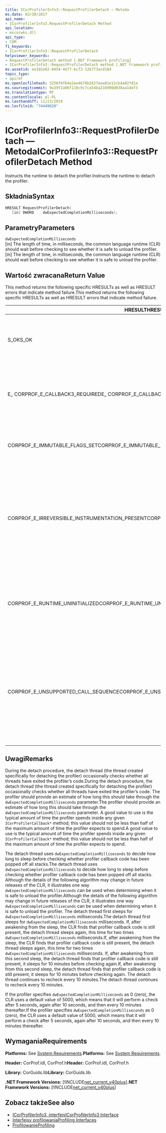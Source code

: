 ```yaml
---
title: ICorProfilerInfo3::RequestProfilerDetach — Metoda
ms.date: 03/30/2017
api_name:
- ICorProfilerInfo3.RequestProfilerDetach Method
api_location:
- mscorwks.dll
api_type:
- COM
f1_keywords:
- ICorProfilerInfo3::RequestProfilerDetach
helpviewer_keywords:
- RequestProfilerDetach method [.NET Framework profiling]
- ICorProfilerInfo3::RequestProfilerDetach method [.NET Framework profiling]
ms.assetid: ea102e62-0454-4477-bcf3-126773acd184
topic_type:
- apiref
ms.openlocfilehash: 3256f6f64e2ee4678b2627eea81e12cb4a02fd1e
ms.sourcegitcommit: 9a39f2a06f110c9c7ca54ba216900d038aa14ef3
ms.translationtype: MT
ms.contentlocale: pl-PL
ms.lasthandoff: 11/23/2019
ms.locfileid: "74449620"
---
```

# <a name="icorprofilerinfo3requestprofilerdetach-method"></a><span data-ttu-id="99116-102">ICorProfilerInfo3::RequestProfilerDetach — Metoda</span><span class="sxs-lookup"><span data-stu-id="99116-102">ICorProfilerInfo3::RequestProfilerDetach Method</span></span>
<span data-ttu-id="99116-103">Instructs the runtime to detach the profiler.</span><span class="sxs-lookup"><span data-stu-id="99116-103">Instructs the runtime to detach the profiler.</span></span>  
  
## <a name="syntax"></a><span data-ttu-id="99116-104">Składnia</span><span class="sxs-lookup"><span data-stu-id="99116-104">Syntax</span></span>  
  
```cpp  
HRESULT RequestProfilerDetach(  
   [in] DWORD    dwExpectedCompletionMilliseconds);  
```  
  
## <a name="parameters"></a><span data-ttu-id="99116-105">Parametry</span><span class="sxs-lookup"><span data-stu-id="99116-105">Parameters</span></span>  
 `dwExpectedCompletionMilliseconds`  
 <span data-ttu-id="99116-106">[in] The length of time, in milliseconds, the common language runtime (CLR) should wait before checking to see whether it is safe to unload the profiler.</span><span class="sxs-lookup"><span data-stu-id="99116-106">[in] The length of time, in milliseconds, the common language runtime (CLR) should wait before checking to see whether it is safe to unload the profiler.</span></span>  
  
## <a name="return-value"></a><span data-ttu-id="99116-107">Wartość zwracana</span><span class="sxs-lookup"><span data-stu-id="99116-107">Return Value</span></span>  
 <span data-ttu-id="99116-108">This method returns the following specific HRESULTs as well as HRESULT errors that indicate method failure.</span><span class="sxs-lookup"><span data-stu-id="99116-108">This method returns the following specific HRESULTs as well as HRESULT errors that indicate method failure.</span></span>  
  
|<span data-ttu-id="99116-109">HRESULT</span><span class="sxs-lookup"><span data-stu-id="99116-109">HRESULT</span></span>|<span data-ttu-id="99116-110">Opis</span><span class="sxs-lookup"><span data-stu-id="99116-110">Description</span></span>|  
|-------------|-----------------|  
|<span data-ttu-id="99116-111">S_OK</span><span class="sxs-lookup"><span data-stu-id="99116-111">S_OK</span></span>|<span data-ttu-id="99116-112">The detach request is valid, and the detach procedure is now continuing on another thread.</span><span class="sxs-lookup"><span data-stu-id="99116-112">The detach request is valid, and the detach procedure is now continuing on another thread.</span></span> <span data-ttu-id="99116-113">When the detach is fully complete, a `ProfilerDetachSucceeded` event is issued.</span><span class="sxs-lookup"><span data-stu-id="99116-113">When the detach is fully complete, a `ProfilerDetachSucceeded` event is issued.</span></span>|  
|<span data-ttu-id="99116-114">E_ CORPROF_E_CALLBACK3_REQUIRED</span><span class="sxs-lookup"><span data-stu-id="99116-114">E_ CORPROF_E_CALLBACK3_REQUIRED</span></span>|<span data-ttu-id="99116-115">The profiler failed an [IUnknown::QueryInterface](https://go.microsoft.com/fwlink/?LinkID=144867) attempt for the [ICorProfilerCallback3](../../../../docs/framework/unmanaged-api/profiling/icorprofilercallback3-interface.md) interface, which it must implement to support the detach operation.</span><span class="sxs-lookup"><span data-stu-id="99116-115">The profiler failed an [IUnknown::QueryInterface](https://go.microsoft.com/fwlink/?LinkID=144867) attempt for the [ICorProfilerCallback3](../../../../docs/framework/unmanaged-api/profiling/icorprofilercallback3-interface.md) interface, which it must implement to support the detach operation.</span></span> <span data-ttu-id="99116-116">Detach was not attempted.</span><span class="sxs-lookup"><span data-stu-id="99116-116">Detach was not attempted.</span></span>|  
|<span data-ttu-id="99116-117">CORPROF_E_IMMUTABLE_FLAGS_SET</span><span class="sxs-lookup"><span data-stu-id="99116-117">CORPROF_E_IMMUTABLE_FLAGS_SET</span></span>|<span data-ttu-id="99116-118">Detachment is impossible because the profiler set immutable flags at startup.</span><span class="sxs-lookup"><span data-stu-id="99116-118">Detachment is impossible because the profiler set immutable flags at startup.</span></span> <span data-ttu-id="99116-119">Detachment was not attempted; the profiler is still fully attached.</span><span class="sxs-lookup"><span data-stu-id="99116-119">Detachment was not attempted; the profiler is still fully attached.</span></span>|  
|<span data-ttu-id="99116-120">CORPROF_E_IRREVERSIBLE_INSTRUMENTATION_PRESENT</span><span class="sxs-lookup"><span data-stu-id="99116-120">CORPROF_E_IRREVERSIBLE_INSTRUMENTATION_PRESENT</span></span>|<span data-ttu-id="99116-121">Detachment is impossible because the profiler used instrumented Microsoft intermediate language (MSIL) code, or inserted `enter`/`leave` hooks.</span><span class="sxs-lookup"><span data-stu-id="99116-121">Detachment is impossible because the profiler used instrumented Microsoft intermediate language (MSIL) code, or inserted `enter`/`leave` hooks.</span></span> <span data-ttu-id="99116-122">Detachment was not attempted; the profiler is still fully attached.</span><span class="sxs-lookup"><span data-stu-id="99116-122">Detachment was not attempted; the profiler is still fully attached.</span></span><br /><br /> <span data-ttu-id="99116-123">**Note** Instrumented MSIL is code is code that is provided by the profiler using the [SetILFunctionBody](../../../../docs/framework/unmanaged-api/profiling/icorprofilerinfo-setilfunctionbody-method.md) method.</span><span class="sxs-lookup"><span data-stu-id="99116-123">**Note** Instrumented MSIL is code is code that is provided by the profiler using the [SetILFunctionBody](../../../../docs/framework/unmanaged-api/profiling/icorprofilerinfo-setilfunctionbody-method.md) method.</span></span>|  
|<span data-ttu-id="99116-124">CORPROF_E_RUNTIME_UNINITIALIZED</span><span class="sxs-lookup"><span data-stu-id="99116-124">CORPROF_E_RUNTIME_UNINITIALIZED</span></span>|<span data-ttu-id="99116-125">The runtime has not been initialized yet in the managed application.</span><span class="sxs-lookup"><span data-stu-id="99116-125">The runtime has not been initialized yet in the managed application.</span></span> <span data-ttu-id="99116-126">(That is, the runtime has not been fully loaded.) This error code may be returned when detachment is requested inside the profiler callback's [ICorProfilerCallback::Initialize](../../../../docs/framework/unmanaged-api/profiling/icorprofilercallback-initialize-method.md) method.</span><span class="sxs-lookup"><span data-stu-id="99116-126">(That is, the runtime has not been fully loaded.) This error code may be returned when detachment is requested inside the profiler callback's [ICorProfilerCallback::Initialize](../../../../docs/framework/unmanaged-api/profiling/icorprofilercallback-initialize-method.md) method.</span></span>|  
|<span data-ttu-id="99116-127">CORPROF_E_UNSUPPORTED_CALL_SEQUENCE</span><span class="sxs-lookup"><span data-stu-id="99116-127">CORPROF_E_UNSUPPORTED_CALL_SEQUENCE</span></span>|<span data-ttu-id="99116-128">`RequestProfilerDetach` was called at an unsupported time.</span><span class="sxs-lookup"><span data-stu-id="99116-128">`RequestProfilerDetach` was called at an unsupported time.</span></span> <span data-ttu-id="99116-129">This occurs if the method is called on a managed thread but not from within an [ICorProfilerCallback](../../../../docs/framework/unmanaged-api/profiling/icorprofilercallback-interface.md) method or from within an [ICorProfilerCallback](../../../../docs/framework/unmanaged-api/profiling/icorprofilercallback-interface.md) method that cannot tolerate a garbage collection.</span><span class="sxs-lookup"><span data-stu-id="99116-129">This occurs if the method is called on a managed thread but not from within an [ICorProfilerCallback](../../../../docs/framework/unmanaged-api/profiling/icorprofilercallback-interface.md) method or from within an [ICorProfilerCallback](../../../../docs/framework/unmanaged-api/profiling/icorprofilercallback-interface.md) method that cannot tolerate a garbage collection.</span></span> <span data-ttu-id="99116-130">For more information, see [CORPROF_E_UNSUPPORTED_CALL_SEQUENCE HRESULT](../../../../docs/framework/unmanaged-api/profiling/corprof-e-unsupported-call-sequence-hresult.md).</span><span class="sxs-lookup"><span data-stu-id="99116-130">For more information, see [CORPROF_E_UNSUPPORTED_CALL_SEQUENCE HRESULT](../../../../docs/framework/unmanaged-api/profiling/corprof-e-unsupported-call-sequence-hresult.md).</span></span>|  
  
## <a name="remarks"></a><span data-ttu-id="99116-131">Uwagi</span><span class="sxs-lookup"><span data-stu-id="99116-131">Remarks</span></span>  
 <span data-ttu-id="99116-132">During the detach procedure, the detach thread (the thread created specifically for detaching the profiler) occasionally checks whether all threads have exited the profiler’s code.</span><span class="sxs-lookup"><span data-stu-id="99116-132">During the detach procedure, the detach thread (the thread created specifically for detaching the profiler) occasionally checks whether all threads have exited the profiler’s code.</span></span> <span data-ttu-id="99116-133">The profiler should provide an estimate of how long this should take through the `dwExpectedCompletionMilliseconds` parameter.</span><span class="sxs-lookup"><span data-stu-id="99116-133">The profiler should provide an estimate of how long this should take through the `dwExpectedCompletionMilliseconds` parameter.</span></span> <span data-ttu-id="99116-134">A good value to use is the typical amount of time the profiler spends inside any given `ICorProfilerCallback*` method; this value should not be less than half of the maximum amount of time the profiler expects to spend.</span><span class="sxs-lookup"><span data-stu-id="99116-134">A good value to use is the typical amount of time the profiler spends inside any given `ICorProfilerCallback*` method; this value should not be less than half of the maximum amount of time the profiler expects to spend.</span></span>  
  
 <span data-ttu-id="99116-135">The detach thread uses `dwExpectedCompletionMilliseconds` to decide how long to sleep before checking whether profiler callback code has been popped off all stacks.</span><span class="sxs-lookup"><span data-stu-id="99116-135">The detach thread uses `dwExpectedCompletionMilliseconds` to decide how long to sleep before checking whether profiler callback code has been popped off all stacks.</span></span> <span data-ttu-id="99116-136">Although the details of the following algorithm may change in future releases of the CLR, it illustrates one way `dwExpectedCompletionMilliseconds` can be used when determining when it is safe to unload the profiler.</span><span class="sxs-lookup"><span data-stu-id="99116-136">Although the details of the following algorithm may change in future releases of the CLR, it illustrates one way `dwExpectedCompletionMilliseconds` can be used when determining when it is safe to unload the profiler.</span></span> <span data-ttu-id="99116-137">The detach thread first sleeps for `dwExpectedCompletionMilliseconds` milliseconds.</span><span class="sxs-lookup"><span data-stu-id="99116-137">The detach thread first sleeps for `dwExpectedCompletionMilliseconds` milliseconds.</span></span> <span data-ttu-id="99116-138">If, after awakening from the sleep, the CLR finds that profiler callback code is still present, the detach thread sleeps again, this time for two times `dwExpectedCompletionMilliseconds` milliseconds.</span><span class="sxs-lookup"><span data-stu-id="99116-138">If, after awakening from the sleep, the CLR finds that profiler callback code is still present, the detach thread sleeps again, this time for two times `dwExpectedCompletionMilliseconds` milliseconds.</span></span> <span data-ttu-id="99116-139">If, after awakening from this second sleep, the detach thread finds that profiler callback code is still present, it sleeps for 10 minutes before checking again.</span><span class="sxs-lookup"><span data-stu-id="99116-139">If, after awakening from this second sleep, the detach thread finds that profiler callback code is still present, it sleeps for 10 minutes before checking again.</span></span> <span data-ttu-id="99116-140">The detach thread continues to recheck every 10 minutes.</span><span class="sxs-lookup"><span data-stu-id="99116-140">The detach thread continues to recheck every 10 minutes.</span></span>  
  
 <span data-ttu-id="99116-141">If the profiler specifies `dwExpectedCompletionMilliseconds` as 0 (zero), the CLR uses a default value of 5000, which means that it will perform a check after 5 seconds, again after 10 seconds, and then every 10 minutes thereafter.</span><span class="sxs-lookup"><span data-stu-id="99116-141">If the profiler specifies `dwExpectedCompletionMilliseconds` as 0 (zero), the CLR uses a default value of 5000, which means that it will perform a check after 5 seconds, again after 10 seconds, and then every 10 minutes thereafter.</span></span>  
  
## <a name="requirements"></a><span data-ttu-id="99116-142">Wymagania</span><span class="sxs-lookup"><span data-stu-id="99116-142">Requirements</span></span>  
 <span data-ttu-id="99116-143">**Platforms:** See [System Requirements](../../../../docs/framework/get-started/system-requirements.md).</span><span class="sxs-lookup"><span data-stu-id="99116-143">**Platforms:** See [System Requirements](../../../../docs/framework/get-started/system-requirements.md).</span></span>  
  
 <span data-ttu-id="99116-144">**Header:** CorProf.idl, CorProf.h</span><span class="sxs-lookup"><span data-stu-id="99116-144">**Header:** CorProf.idl, CorProf.h</span></span>  
  
 <span data-ttu-id="99116-145">**Library:** CorGuids.lib</span><span class="sxs-lookup"><span data-stu-id="99116-145">**Library:** CorGuids.lib</span></span>  
  
 <span data-ttu-id="99116-146">**.NET Framework Versions:** [!INCLUDE[net_current_v40plus](../../../../includes/net-current-v40plus-md.md)]</span><span class="sxs-lookup"><span data-stu-id="99116-146">**.NET Framework Versions:** [!INCLUDE[net_current_v40plus](../../../../includes/net-current-v40plus-md.md)]</span></span>  
  
## <a name="see-also"></a><span data-ttu-id="99116-147">Zobacz także</span><span class="sxs-lookup"><span data-stu-id="99116-147">See also</span></span>

- [<span data-ttu-id="99116-148">ICorProfilerInfo3, interfejs</span><span class="sxs-lookup"><span data-stu-id="99116-148">ICorProfilerInfo3 Interface</span></span>](../../../../docs/framework/unmanaged-api/profiling/icorprofilerinfo3-interface.md)
- [<span data-ttu-id="99116-149">Interfejsy profilowania</span><span class="sxs-lookup"><span data-stu-id="99116-149">Profiling Interfaces</span></span>](../../../../docs/framework/unmanaged-api/profiling/profiling-interfaces.md)
- [<span data-ttu-id="99116-150">Profilowanie</span><span class="sxs-lookup"><span data-stu-id="99116-150">Profiling</span></span>](../../../../docs/framework/unmanaged-api/profiling/index.md)

